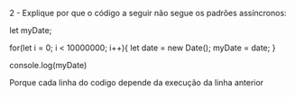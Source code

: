 2 - Explique por que o código a seguir não segue os padrões assíncronos:

let myDate;

for(let i = 0; i < 10000000; i++){
    let date = new Date();
    myDate = date;
}

console.log(myDate)

Porque cada linha do codigo depende da execução da linha anterior